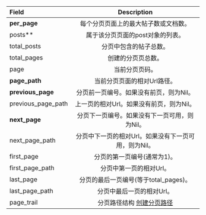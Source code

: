 | Field | Description |
| :--- | :---: |
| **per_page** | 每个分页页面上的最大帖子数或文档数。 |
| posts** | 属于该分页页面的post对象的列表。 |
| total_posts | 分页中包含的帖子总数。 |
| total_pages | 创建的分页页总数。 |
| page | 当前分页页码。 |
| **page_path** | 当前分页页面的相对Url路径。 |
| **previous_page** | 分页前一页编号。如果没有前页，则为Nil。 |
| previous_page_path | 上一页的相对Url。如果没有前页，则为Nil。 |
| **next_page** | 分页下一页编号。如果没有下一页可用，则为Nil。 |
| next_page_path | 分页中下一页的相对Url。如果没有下一页可用，则为Nil。 |
| first_page | 分页的第一页编号(通常为1)。 |
| first_page_path | 分页中第一页的相对Url。 |
| last_page | 分页的最后一页编号(等于total_pages)。 |
| last_page_path | 分页中最后一页的相对Url。 |
| page_trail | 分页路径结构  [创建分页路径](https://github.com/sverrirs/jekyll-paginate-v2/blob/master/README-GENERATOR.md#creating-pagination-trails) |
